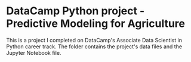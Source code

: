 # DataCamp Python project - Predictive Modeling for Agriculture
This is a project I completed on DataCamp's Associate Data Scientist in Python career track. 
The folder contains the project's data files and the Jupyter Notebook file.
